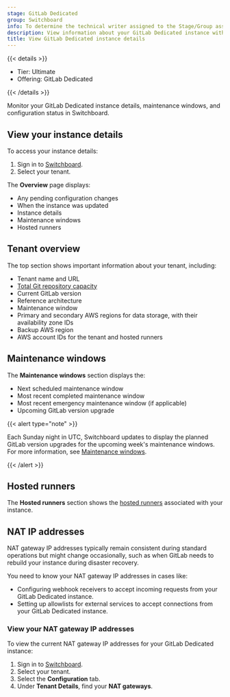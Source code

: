 ```yaml
---
stage: GitLab Dedicated
group: Switchboard
info: To determine the technical writer assigned to the Stage/Group associated with this page, see https://handbook.gitlab.com/handbook/product/ux/technical-writing/#assignments
description: View information about your GitLab Dedicated instance with Switchboard.
title: View GitLab Dedicated instance details
---
```


{{< details >}}

- Tier: Ultimate
- Offering: GitLab Dedicated

{{< /details >}}

Monitor your GitLab Dedicated instance details, maintenance windows, and configuration status in Switchboard.

## View your instance details

To access your instance details:

1. Sign in to [Switchboard](https://console.gitlab-dedicated.com/).
1. Select your tenant.

The **Overview** page displays:

- Any pending configuration changes
- When the instance was updated
- Instance details
- Maintenance windows
- Hosted runners

## Tenant overview

The top section shows important information about your tenant, including:

- Tenant name and URL
- [Total Git repository capacity](create_instance/storage_types.md#view-repository-storage-per-gitaly-node)
- Current GitLab version
- Reference architecture
- Maintenance window
- Primary and secondary AWS regions for data storage, with their availability zone IDs
- Backup AWS region
- AWS account IDs for the tenant and hosted runners

## Maintenance windows

The **Maintenance windows** section displays the:

- Next scheduled maintenance window
- Most recent completed maintenance window
- Most recent emergency maintenance window (if applicable)
- Upcoming GitLab version upgrade

{{< alert type="note" >}}

Each Sunday night in UTC, Switchboard updates to display the planned GitLab version upgrades for the upcoming week's maintenance windows. For more information, see [Maintenance windows](maintenance.md#maintenance-windows).

{{< /alert >}}

## Hosted runners

The **Hosted runners** section shows the [hosted runners](hosted_runners.md) associated with your instance.

## NAT IP addresses

NAT gateway IP addresses typically remain consistent during standard operations but might change occasionally, such as when GitLab needs to rebuild your instance during disaster recovery.

You need to know your NAT gateway IP addresses in cases like:

- Configuring webhook receivers to accept incoming requests from your GitLab Dedicated instance.
- Setting up allowlists for external services to accept connections from your GitLab Dedicated instance.

### View your NAT gateway IP addresses

To view the current NAT gateway IP addresses for your GitLab Dedicated instance:

1. Sign in to [Switchboard](https://console.gitlab-dedicated.com/).
1. Select your tenant.
1. Select the **Configuration** tab.
1. Under **Tenant Details**, find your **NAT gateways**.
